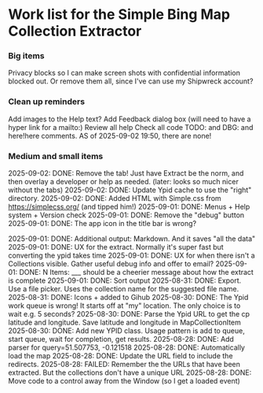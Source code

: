 ﻿# Work list for the Simple Bing Map Collection Extractor

### Big items

Privacy blocks so I can make screen shots with confidential information blocked out. Or remove them all, since I've can use my Shipwreck account?

### Clean up reminders
Add images to the Help text?
Add Feedback dialog box (will need to have a hyper link for a mailto:) 
Review all help
Check all code TODO: and DBG: and here!here comments. AS of 2025-09-02 19:50, there are none!

### Medium and small items

2025-09-02: DONE: Remove the tab! Just have Extract be the norm, and then overlay a developer or help as needed. (later: looks so much nicer without the tabs)
2025-09-02: DONE: Update Ypid cache to use the "right" directory. 
2025-09-02: DONE: Added HTML with Simple.css from https://simplecss.org/ (and tipped him!)
2025-09-01: DONE: Menus + Help system + Version check
2025-09-01: DONE: Remove the "debug" button
2025-09-01: DONE: The app icon in the title bar is wrong?

2025-09-01: DONE: Additional output: Markdown. And it saves "all the data"
2025-09-01: DONE: UX for the extract. Normally it's super fast but converting the ypid takes time
2025-09-01: DONE: UX for when there isn't a Collections visible. Gather useful debug info and offer to email?
2025-09-01: DONE: N Items: ___ should be a cheerier message about how the extract is complete
2025-09-01: DONE: Sort output
2025-08-31: DONE: Export. Use a file picker. Uses the collection name for the suggested file name.
2025-08-31: DONE: Icons + added to Gihub
2025-08-30: DONE: The Ypid work queue is wrong! It starts off at "my" location. The only choice is to wait e.g. 5 seconds?
2025-08-30: DONE: Parse the Ypid URL to get the cp latitude and longitude. Save latitude and longitude in MapCollectionItem
2025-08-30: DONE: Add new YPID class. Usage pattern is add to queue, start queue, wait for completion, get results. 
2025-08-28: DONE: Add parser for query=51.507753, -0.121518
2025-08-28: DONE: Automatically load the map
2025-08-28: DONE: Update the URL field to include the redirects. 
2025-08-28: FAILED: Remember the the URLs that have been extracted. But the collections don't have a unique URL
2025-08-28: DONE: Move code to a control away from the Window (so I get a loaded event)
